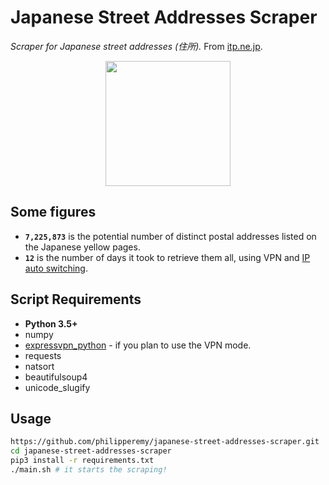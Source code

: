# Japanese Street Addresses Scraper
*Scraper for Japanese street addresses (住所).* From [itp.ne.jp](https://itp.ne.jp/?rf=1).

<p align="center">
  <img src="http://kokoro.kir.jp/know/img/meibo1.gif" width="200">
</p>

## Some figures

- **`7,225,873`** is the potential number of distinct postal addresses listed on the Japanese yellow pages.
- **`12`** is the number of days it took to retrieve them all, using VPN and [IP auto switching](https://github.com/philipperemy/expressvpn-python).

## Script Requirements

- **Python 3.5+**
- numpy
- [expressvpn_python](https://github.com/philipperemy/expressvpn-python) - if you plan to use the VPN mode.
- requests
- natsort
- beautifulsoup4
- unicode_slugify

## Usage

```bash
https://github.com/philipperemy/japanese-street-addresses-scraper.git
cd japanese-street-addresses-scraper
pip3 install -r requirements.txt
./main.sh # it starts the scraping!
```
